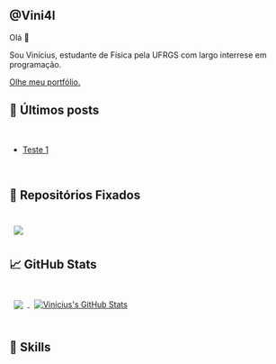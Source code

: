 
## @Vini4l 


<!-- [![Twitter Badge](https://img.shields.io/badge/Twitter-Profile-informational?style=flat&logo=twitter&logoColor=white&color=1CA2F1)](https://twitter.com/BraydonCoyer)
[![LinkedIn Badge](https://img.shields.io/badge/LinkedIn-Profile-informational?style=flat&logo=linkedin&logoColor=white&color=0D76A8)](https://www.linkedin.com/in/braydon-coyer/)
[![CodePen Badge](https://img.shields.io/badge/CodePen-Profile-informational?style=flat&logo=codepen&logoColor=white&color=black)](https://codepen.io/braydoncoyer)
-->
Olá 👋

Sou Vinícius, estudante de Física pela UFRGS com largo interrese em programação.

[Olhe meu portfólio.](https://v4l/)

## 📝 Últimos posts

<br>

<!-- BLOG-POST-LIST:START -->
- [Teste 1](https://404)

<!-- BLOG-POST-LIST:END -->

<br>

## 📌 Repositórios Fixados

<br>

<a href="https://github.com/Vini4l/dataAnalysis">
  <img align="center" style="margin:0.5rem" src="https://github-readme-stats.vercel.app/api/pin/?username=Vini4l&repo=dataAnalysis&title_color=ffffff&text_color=c9cacc&icon_color=4AB197&bg_color=1A2B34" />
</a>

<br>


## &#x1f4c8; GitHub Stats

<br>

<a href="https://github.com/Vini4l">
  <img align="center" style="margin:0.5rem" src="https://github-readme-stats.vercel.app/api/top-langs/?username=Vini4l&hide=html,css&title_color=ffffff&text_color=c9cacc&icon_color=4AB197&bg_color=1A2B34" />
</a>

<a href="https://github.com/Vini4l">
  <img align="center" style="margin:0.5rem" src="https://github-readme-stats.vercel.app/api?username=Vini4l&show_icons=true&line_height=27&count_private=true&title_color=ffffff&text_color=c9cacc&icon_color=4AB097&bg_color=1A2B34" alt="Vinícius's GitHub Stats" />
</a>

<br>
<br>

## 💼 Skills



